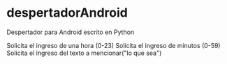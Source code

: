# despertadorAndroid
Despertador para Android escrito en Python

Solicita el ingreso de una hora (0-23)
Solicita el ingreso de minutos (0-59)
Solicita el ingreso del texto a mencionar("lo que sea")
